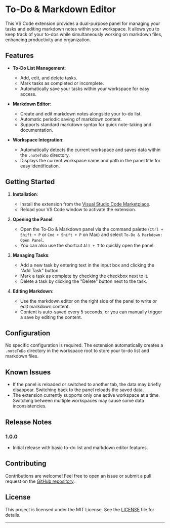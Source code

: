 # To-Do & Markdown Editor

This VS Code extension provides a dual-purpose panel for managing your tasks and editing markdown notes within your workspace. It allows you to keep track of your to-dos while simultaneously working on markdown files, enhancing productivity and organization.

## Features

- **To-Do List Management**:
  - Add, edit, and delete tasks.
  - Mark tasks as completed or incomplete.
  - Automatically save your tasks within your workspace for easy access.

- **Markdown Editor**:
  - Create and edit markdown notes alongside your to-do list.
  - Automatic periodic saving of markdown content.
  - Supports standard markdown syntax for quick note-taking and documentation.

- **Workspace Integration**:
  - Automatically detects the current workspace and saves data within the `.noteToDo` directory.
  - Displays the current workspace name and path in the panel title for easy identification.

## Getting Started

1. **Installation**: 
   - Install the extension from the [Visual Studio Code Marketplace](#).
   - Reload your VS Code window to activate the extension.

2. **Opening the Panel**:
   - Open the To-Do & Markdown panel via the command palette (`Ctrl + Shift + P` or `Cmd + Shift + P` on Mac) and select `To-Do & Markdown: Open Panel`.
   - You can also use the shortcut `Alt + T` to quickly open the panel.

3. **Managing Tasks**:
   - Add a new task by entering text in the input box and clicking the "Add Task" button.
   - Mark a task as complete by checking the checkbox next to it.
   - Delete a task by clicking the "Delete" button next to the task.

4. **Editing Markdown**:
   - Use the markdown editor on the right side of the panel to write or edit markdown content.
   - Content is auto-saved every 5 seconds, or you can manually trigger a save by editing the content.

## Configuration

No specific configuration is required. The extension automatically creates a `.noteToDo` directory in the workspace root to store your to-do list and markdown files.

## Known Issues

- If the panel is reloaded or switched to another tab, the data may briefly disappear. Switching back to the panel reloads the saved data.
- The extension currently supports only one active workspace at a time. Switching between multiple workspaces may cause some data inconsistencies.

## Release Notes

### 1.0.0
- Initial release with basic to-do list and markdown editor features.

## Contributing

Contributions are welcome! Feel free to open an issue or submit a pull request on the [GitHub repository](#).

## License

This project is licensed under the MIT License. See the [LICENSE](https://github.com/sacsand/NoteToDo-vs-code/blob/develop/LICENSE) file for details.

---

